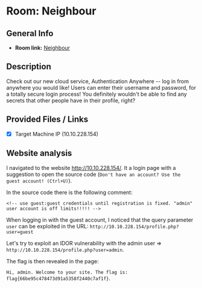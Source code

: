 # Room: Neighbour

## General Info
- **Room link:** [Neighbour](https://tryhackme.com/room/neighbour)

## Description

Check out our new cloud service, Authentication Anywhere -- log in from anywhere you would like! Users can enter their username and password, for a totally secure login process! You definitely wouldn't be able to find any secrets that other people have in their profile, right?

## Provided Files / Links
- [x] Target Machine IP (10.10.228.154)

## Website analysis

I navigated to the website http://10.10.228.154/. It a login page with a suggestion to open the source code (`Don't have an account? Use the guest account! (Ctrl+U)`).

In the source code there is the following comment:

`<!-- use guest:guest credentials until registration is fixed. "admin" user account is off limits!!!!! -->`

When logging in with the guest account, I noticed that the query parameter `user` can be exploited in the URL:
`http://10.10.228.154/profile.php?user=guest`

Let's try to exploit an IDOR vulnerability with the admin user => `http://10.10.228.154/profile.php?user=admin`.

The flag is then revealed in the page:

`Hi, admin. Welcome to your site. The flag is: flag{66be95c478473d91a5358f2440c7af1f}`.
